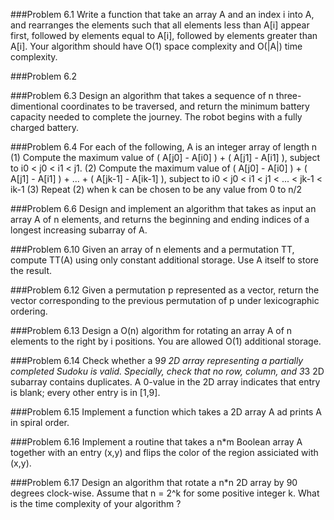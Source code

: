 ###Problem 6.1
Write a function that take an array A and an index i into A, and rearranges the elements such that all elements less than A[i] appear first, followed by elements equal to A[i], followed by elements greater than A[i]. Your algorithm should have O(1) space complexity and O(|A|) time complexity.

###Problem 6.2


###Problem 6.3
Design an algorithm that takes a sequence of n three-dimentional coordinates to be traversed, and return the minimum battery capacity needed to complete the journey. The robot begins with a fully charged battery.

###Problem 6.4
For each of the following, A is an integer array of length n
(1) Compute the maximum value of ( A[j0] - A[i0] ) + ( A[j1] - A[i1] ), subject to i0 < j0 < i1 < j1.
(2) Compute the maximum value of ( A[j0] - A[i0] ) + ( A[j1] - A[i1] ) + ... + ( A[jk-1] - A[ik-1] ), subject to i0 < j0 < i1 < j1 < ... < jk-1 < ik-1
(3) Repeat (2) when k can be chosen to be any value from 0 to n/2

###Problem 6.6
Design and implement an algorithm that takes as input an array A of n elements, and returns the beginning and ending indices of a longest increasing subarray of A.

###Problem 6.10
Given an array of n elements and a permutation TT, compute TT(A) using only constant additional storage. Use A itself to store the result.

###Problem 6.12
Given a permutation p represented as a vector, return the vector corresponding to the previous permutation of p under lexicographic ordering.

###Problem 6.13
Design a O(n) algorithm for rotating an array A of n elements to the right by i positions. You are allowed O(1) additional storage.

###Problem 6.14
Check whether a 9*9 2D array representing a partially completed Sudoku is valid. Specially, check that no row, column, and 3*3 2D subarray contains duplicates. A 0-value in the 2D array indicates that entry is blank; every other entry is in [1,9].

###Problem 6.15
Implement a function which takes a 2D array A ad prints A in spiral order.

###Problem 6.16
Implement a routine that takes a n*m Boolean array A together with an entry (x,y) and flips the color of the region assiciated with (x,y).

###Problem 6.17
Design an algorithm that rotate a n*n 2D array by 90 degrees clock-wise. Assume that n = 2^k for some positive integer k. What is the time complexity of your algorithm ?